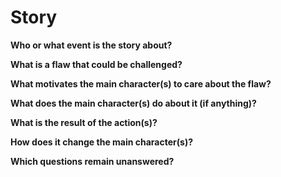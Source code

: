 Story
=====

**Who or what event is the story about?**  


**What is a flaw that could be challenged?**  


**What motivates the main character(s) to care about the flaw?**  


**What does the main character(s) do about it (if anything)?**  


**What is the result of the action(s)?**  


**How does it change the main character(s)?**  


**Which questions remain unanswered?**  


